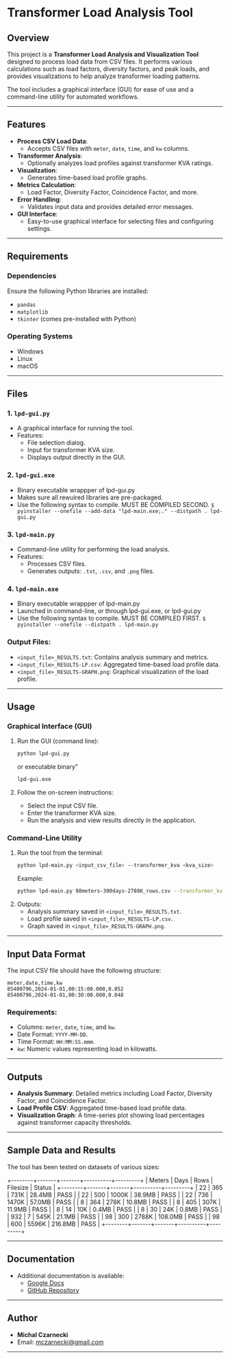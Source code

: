 
# Transformer Load Analysis Tool

## Overview
This project is a **Transformer Load Analysis and Visualization Tool** designed to process load data from CSV files. It performs various calculations such as load factors, diversity factors, and peak loads, and provides visualizations to help analyze transformer loading patterns.

The tool includes a graphical interface (GUI) for ease of use and a command-line utility for automated workflows.

---

## Features
- **Process CSV Load Data**:
  - Accepts CSV files with `meter`, `date`, `time`, and `kw` columns.
- **Transformer Analysis**:
  - Optionally analyzes load profiles against transformer KVA ratings.
- **Visualization**:
  - Generates time-based load profile graphs.
- **Metrics Calculation**:
  - Load Factor, Diversity Factor, Coincidence Factor, and more.
- **Error Handling**:
  - Validates input data and provides detailed error messages.
- **GUI Interface**:
  - Easy-to-use graphical interface for selecting files and configuring settings.

---

## Requirements
### Dependencies
Ensure the following Python libraries are installed:
- `pandas`
- `matplotlib`
- `tkinter` (comes pre-installed with Python)

### Operating Systems
- Windows
- Linux
- macOS

---

## Files
### 1. `lpd-gui.py`
- A graphical interface for running the tool.
- Features:
  - File selection dialog.
  - Input for transformer KVA size.
  - Displays output directly in the GUI.
  
### 2. `lpd-gui.exe`
- Binary executable wrappper of lpd-gui.py
- Makes sure all rewuired libraries are pre-packaged.
- Use the following syntax to compile. MUST BE COMPILED SECOND.
`$ pyinstaller --onefile --add-data "lpd-main.exe;." --distpath . lpd-gui.py`

### 3. `lpd-main.py`
- Command-line utility for performing the load analysis.
- Features:
  - Processes CSV files.
  - Generates outputs: `.txt`, `.csv`, and `.png` files.
  
### 4. `lpd-main.exe`
- Binary executable wrappper of lpd-main.py
- Launched in command-line, or through lpd-gui.exe, or lpd-gui.py
- Use the following syntax to compile. MUST BE COMPILED FIRST.
`$ pyinstaller --onefile --distpath . lpd-main.py`

### Output Files:
- `<input_file>_RESULTS.txt`: Contains analysis summary and metrics.
- `<input_file>_RESULTS-LP.csv`: Aggregated time-based load profile data.
- `<input_file>_RESULTS-GRAPH.png`: Graphical visualization of the load profile.

---

## Usage

### Graphical Interface (GUI)
1. Run the GUI (command line):
   ```bash
   python lpd-gui.py
   ```
   or executable binary"
   ```bash
   lpd-gui.exe
   ```
   
2. Follow the on-screen instructions:
   - Select the input CSV file.
   - Enter the transformer KVA size.
   - Run the analysis and view results directly in the application.

### Command-Line Utility
1. Run the tool from the terminal:
   ```bash
   python lpd-main.py <input_csv_file> --transformer_kva <kva_size>
   ```
   Example:
   ```bash
   python lpd-main.py 98meters-300days-2788K_rows.csv --transformer_kva 75
   ```
2. Outputs:
   - Analysis summary saved in `<input_file>_RESULTS.txt`.
   - Load profile saved in `<input_file>_RESULTS-LP.csv`.
   - Graph saved in `<input_file>_RESULTS-GRAPH.png`.

---

## Input Data Format
The input CSV file should have the following structure:
```csv
meter,date,time,kw
85400796,2024-01-01,00:15:00.000,0.052
85400796,2024-01-01,00:30:00.000,0.048
```

### Requirements:
- Columns: `meter`, `date`, `time`, and `kw`.
- Date Format: `YYYY-MM-DD`.
- Time Format: `HH:MM:SS.mmm`.
- `kw`: Numeric values representing load in kilowatts.

---

## Outputs
- **Analysis Summary**: Detailed metrics including Load Factor, Diversity Factor, and Coincidence Factor.
- **Load Profile CSV**: Aggregated time-based load profile data.
- **Visualization Graph**: A time-series plot showing load percentages against transformer capacity thresholds.

---

## Sample Data and Results
The tool has been tested on datasets of various sizes:

+--------+-------+-------+----------+---------+
| Meters | Days  | Rows  | Filesize | Status  |
+--------+-------+-------+----------+---------+
|     22 |   365 |  731K |   28.4MB | PASS    |
|     22 |   500 | 1000K |   38.9MB | PASS    |
|     22 |   736 | 1470K |   57.0MB | PASS    |
|      8 |   364 |  278K |   10.8MB | PASS    |
|      8 |   405 |  307K |   11.9MB | PASS    |
|      8 |    14 |   10K |    0.4MB | PASS    |
|      8 |    30 |   24K |    0.8MB | PASS    |
|    932 |     7 |  545K |   21.1MB | PASS    |
|     98 |   300 | 2788K |  108.0MB | PASS    |
|     98 |   600 | 5596K |  216.8MB | PASS    |
+--------+-------+-------+----------+---------+

---

## Documentation
- Additional documentation is available:
  - [Google Docs](https://tinyurl.com/cshac3an)
  - [GitHub Repository](https://github.com/michalcza/load-profile)

---

## Author
- **Michal Czarnecki**
- Email: mczarnecki@gmail.com

--- 
